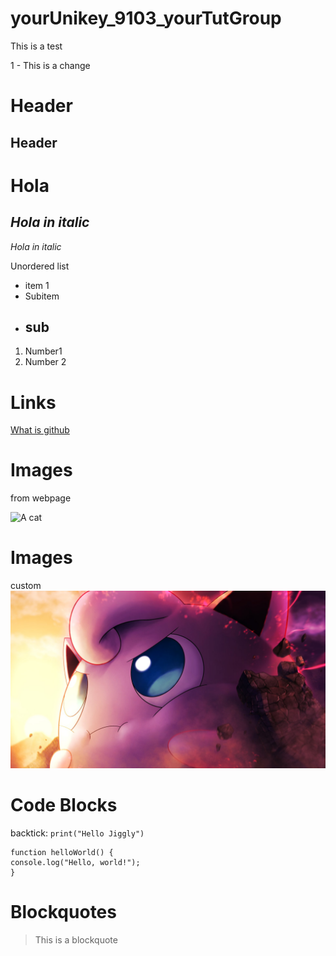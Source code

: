 # yourUnikey_9103_yourTutGroup
This is a test

1 - This is a change

# Header
## Header
# **Hola**
## *Hola in italic*
*Hola in italic*

Unordered list
- item 1
 - Subitem
  - ## sub

  1. Number1
  2. Number 2

  # Links
  [What is github](https://www.youtube.com/watch?v=pBy1zgt0XPc)

# Images
from webpage

![A cat](https://placekitten.com/200/300)

# Images
custom
![Jiggly](readmeImages/jiggly.jpg)

# Code Blocks
backtick:
`print("Hello Jiggly")`

```
function helloWorld() {
console.log("Hello, world!");
}
```
# Blockquotes
> This is a blockquote